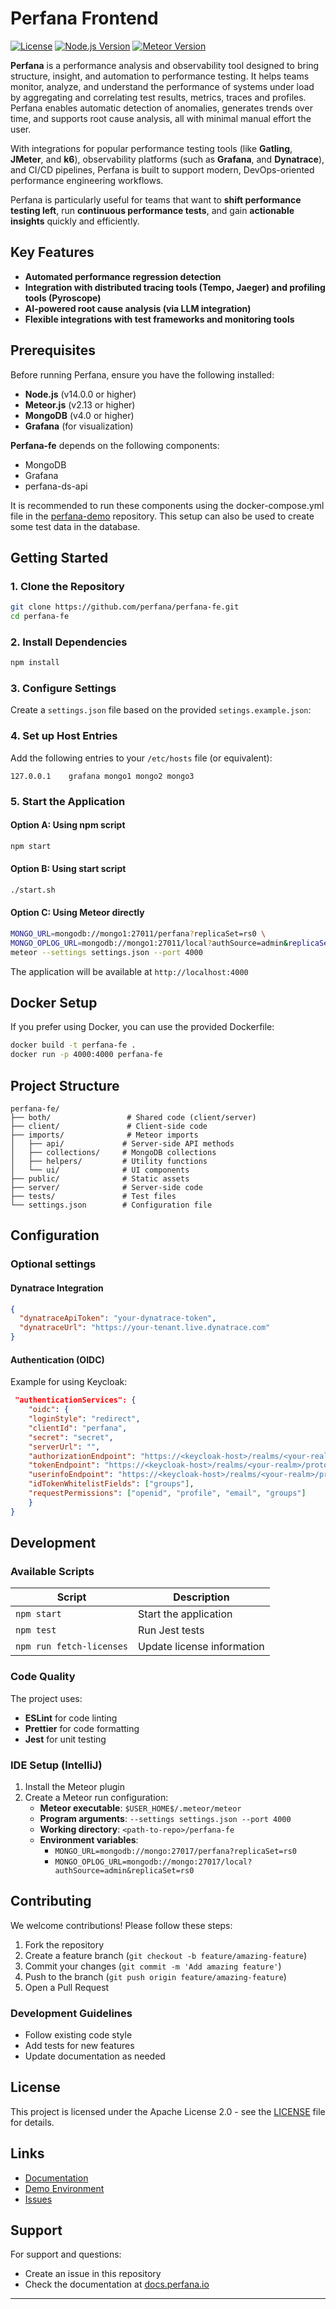 # Perfana Frontend

[![License](https://img.shields.io/badge/License-Apache%202.0-blue.svg)](https://opensource.org/licenses/Apache-2.0)
[![Node.js Version](https://img.shields.io/badge/node-%3E%3D14.0.0-brightgreen.svg)](https://nodejs.org/)
[![Meteor Version](https://img.shields.io/badge/meteor-2.13%2B-orange.svg)](https://www.meteor.com/)


**Perfana** is a performance analysis and observability tool designed to bring structure, insight, and automation to performance testing. It helps teams monitor, analyze, and understand the performance of systems under load by aggregating and correlating test results, metrics, traces and profiles. Perfana enables automatic detection of anomalies, generates trends over time, and supports root cause analysis, all with minimal manual effort the user.

With integrations for popular performance testing tools (like **Gatling**, **JMeter**, and **k6**), observability platforms (such as  **Grafana**, and **Dynatrace**), and CI/CD pipelines, Perfana is built to support modern, DevOps-oriented performance engineering workflows.

Perfana is particularly useful for teams that want to **shift performance testing left**, run **continuous performance tests**, and gain **actionable insights** quickly and efficiently.

## Key Features

- **Automated performance regression detection**
- **Integration with distributed tracing tools (Tempo, Jaeger) and profiling tools (Pyroscope)**
- **AI-powered root cause analysis (via LLM integration)**
- **Flexible integrations with test frameworks and monitoring tools**

## Prerequisites

Before running Perfana, ensure you have the following installed:

- **Node.js** (v14.0.0 or higher)
- **Meteor.js** (v2.13 or higher)
- **MongoDB** (v4.0 or higher)
- **Grafana** (for visualization)

**Perfana-fe** depends on the following components:
* MongoDB
* Grafana
* perfana-ds-api

It is recommended to run these components using the docker-compose.yml file in the [perfana-demo](https://github.com/perfana/perfana-demo) repository. This setup can also be used to create some test data in the database.

##  Getting Started

### 1. Clone the Repository
```bash
git clone https://github.com/perfana/perfana-fe.git
cd perfana-fe
```

### 2. Install Dependencies
```bash
npm install
```

### 3. Configure Settings
Create a `settings.json` file based on the provided `setings.example.json`:


### 4. Set up Host Entries
Add the following entries to your `/etc/hosts` file (or equivalent):

```
127.0.0.1    grafana mongo1 mongo2 mongo3

```

### 5. Start the Application

#### Option A: Using npm script
```bash
npm start
```

#### Option B: Using start script
```bash
./start.sh
```

#### Option C: Using Meteor directly
```bash
MONGO_URL=mongodb://mongo1:27011/perfana?replicaSet=rs0 \
MONGO_OPLOG_URL=mongodb://mongo1:27011/local?authSource=admin&replicaSet=rs0 \
meteor --settings settings.json --port 4000
```

The application will be available at `http://localhost:4000`

##  Docker Setup

If you prefer using Docker, you can use the provided Dockerfile:

```bash
docker build -t perfana-fe .
docker run -p 4000:4000 perfana-fe
```

##  Project Structure

```
perfana-fe/
├── both/                 # Shared code (client/server)
├── client/               # Client-side code
├── imports/              # Meteor imports
│   ├── api/             # Server-side API methods
│   ├── collections/     # MongoDB collections
│   ├── helpers/         # Utility functions
│   └── ui/              # UI components
├── public/              # Static assets
├── server/              # Server-side code
├── tests/               # Test files
└── settings.json        # Configuration file
```

##  Configuration


### Optional settings

#### Dynatrace Integration
```json
{
  "dynatraceApiToken": "your-dynatrace-token",
  "dynatraceUrl": "https://your-tenant.live.dynatrace.com"
}
```


#### Authentication (OIDC)
Example for using Keycloak:
```json
 "authenticationServices": {
    "oidc": {
    "loginStyle": "redirect",
    "clientId": "perfana",
    "secret": "secret",
    "serverUrl": "",
    "authorizationEndpoint": "https://<keycloak-host>/realms/<your-realm>/protocol/openid-connect/auth",
    "tokenEndpoint": "https://<keycloak-host>/realms/<your-realm>/protocol/openid-connect/token",
    "userinfoEndpoint": "https://<keycloak-host>/realms/<your-realm>/protocol/openid-connect/userinfo",
    "idTokenWhitelistFields": ["groups"],
    "requestPermissions": ["openid", "profile", "email", "groups"]
    }
}
```

##  Development

### Available Scripts

| Script | Description |
|--------|-------------|
| `npm start` | Start the application |
| `npm test` | Run Jest tests |
| `npm run fetch-licenses` | Update license information |

### Code Quality

The project uses:
- **ESLint** for code linting
- **Prettier** for code formatting
- **Jest** for unit testing

### IDE Setup (IntelliJ)

1. Install the Meteor plugin
2. Create a Meteor run configuration:
   - **Meteor executable**: `$USER_HOME$/.meteor/meteor`
   - **Program arguments**: `--settings settings.json --port 4000`
   - **Working directory**: `<path-to-repo>/perfana-fe`
   - **Environment variables**:
     - `MONGO_URL=mongodb://mongo:27017/perfana?replicaSet=rs0`
     - `MONGO_OPLOG_URL=mongodb://mongo:27017/local?authSource=admin&replicaSet=rs0`


##  Contributing

We welcome contributions! Please follow these steps:

1. Fork the repository
2. Create a feature branch (`git checkout -b feature/amazing-feature`)
3. Commit your changes (`git commit -m 'Add amazing feature'`)
4. Push to the branch (`git push origin feature/amazing-feature`)
5. Open a Pull Request

### Development Guidelines
- Follow existing code style
- Add tests for new features
- Update documentation as needed

## License

This project is licensed under the Apache License 2.0 - see the [LICENSE](LICENSE) file for details.

## Links

- [Documentation](https://docs.perfana.io/)
- [Demo Environment](https://github.com/perfana/perfana-demo)
- [Issues](https://github.com/perfana/perfana-fe/issues)

## Support

For support and questions:
- Create an issue in this repository
- Check the documentation at [docs.perfana.io](https://docs.perfana.io/)

---

